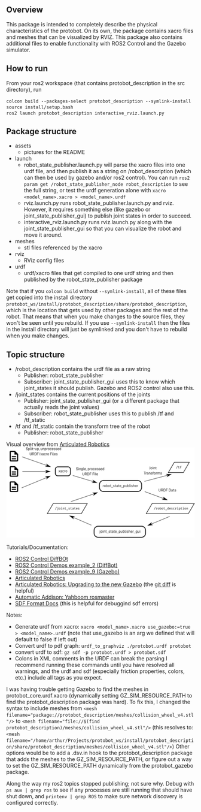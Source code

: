 Overview
---
This package is intended to completely describe the physical characteristics of 
the protobot. On its own, the package contains xacro files and meshes that can 
be visualized by RVIZ. This package also contains additional files to enable 
functionality with ROS2 Control and the Gazebo simulator.

How to run
---
From your ros2 workspace (that contains protobot_description in the src 
directory), run
```
colcon build --packages-select protobot_description --symlink-install
source install/setup.bash
ros2 launch protobot_description interactive_rviz.launch.py
```

Package structure
---
- assets
    - pictures for the README
- launch
    - robot_state_publisher.launch.py will parse the xacro files into one urdf file, and then publish it as a string on /robot_description (which can then be used by gazebo and/or ros2 control). You can run `ros2 param get /robot_state_publisher_node robot_description` to see the full string, or test the urdf generation alone with `xacro <model_name>.xacro > <model_name>.urdf`
    - rviz.launch.py runs robot_state_publisher.launch.py and rviz. However, it requires something else (like gazebo or joint_state_publisher_gui) to publish joint states in order to succeed.
    - interactive_rviz.launch.py runs rviz.launch.py along with the joint_state_publisher_gui so that you can visualize the robot and move it around.
- meshes
    - stl files referenced by the xacro
- rviz
    - RViz config files
- urdf
    - urdf/xacro files that get compiled to one urdf string and then published
    by the robot_state_publisher package

Note that if you `colcon build` without `--symlink-install`, all of these files get copied into the install directory `protobot_ws/install/protobot_description/share/protobot_description`, which is the location that gets used by other packages and the rest of the robot. That means that when you make changes to the source files, they won't be seen until you rebuild. If you use `--symlink-install` then the files in the install directory will just be symlinked and you don't have to rebuild when you make changes. 

Topic structure
---
- /robot_description contains the urdf file as a raw string
    - Publisher: robot_state_publisher
    - Subscriber: joint_state_publisher_gui uses this to know which joint_states it should publish. Gazebo and ROS2 control also use this.
- /joint_states contains the current positions of the joints
    - Publisher: joint_state_publisher_gui (or a different package that actually reads the joint values)
    - Subscriber: robot_state_publisher uses this to publish /tf and /tf_static
- /tf and /tf_static contain the transform tree of the robot
    - Publisher: robot_state_publisher

Visual overview from [Articulated Robotics](https://articulatedrobotics.xyz/tutorials/mobile-robot/concept-design/concept-urdf)
![Robot Description Overview](assets/articulated_robotics_robot-description-overview.png)

Tutorials/Documentation:
- [ROS2 Control DiffBOt](https://control.ros.org/jazzy/doc/ros2_control_demos/example_2/doc/userdoc.html#diffbot)
- [ROS2 Control Demos example_2 (DiffBot)](https://github.com/ros-controls/ros2_control_demos/tree/master/example_2)
- [ROS2 Control Demos example_9 (Gazebo)](https://github.com/ros-controls/ros2_control_demos/tree/master/example_9)
- [Articulated Robotics](https://articulatedrobotics.xyz/tutorials/ready-for-ros/urdf)
- [Articulated Robotics: Upgrading to the new Gazebo](https://www.youtube.com/watch?v=fH4gkIFZ6W8) (the [git diff](https://github.com/joshnewans/articubot_one/commit/e8a355fe8eb52c5a40a5240347bc204350a61266#diff-72e9e1fd8c3442d0d4c38ef820c75a43b9abecf357e791b4ffeaa1c5a9fe30ec) is helpful)
- [Automatic Addison: Yahboom rosmaster](https://github.com/automaticaddison/yahboom_rosmaster/tree/main/yahboom_rosmaster_description)
- [SDF Format Docs](http://sdformat.org/spec?ver=1.11&elem=collision) (this is 
helpful for debuggind sdf errors) 


Notes:
- Generate urdf from xacro: `xacro <model_name>.xacro use_gazebo:=true > <model_name>.urdf` (note that use_gazebo is an arg we defined that will default to false if left out)
- Convert urdf to pdf graph: `urdf_to_graphviz ./protobot.urdf protobot`
- convert urdf to sdf: `gz sdf -p protobot.urdf > protobot.sdf`
- Colons in XML comments in the URDF can break the parsing
I recommend running these commands until you have resolved all warnings, and the urdf and sdf (especially friction properties, colors, etc.) include all tags as you expect.

I was having trouble getting Gazebo to find the meshes in protobot_core.urdf.xacro
(dynamically setting GZ_SIM_RESOURCE_PATH to find the protobot_description 
package was hard). To fix this, I changed the syntax to include meshes from 
`<mesh filename="package://protobot_description/meshes/collision_wheel_v4.stl"/>`
to 
`<mesh filename="file://$(find protobot_description)/meshes/collision_wheel_v4.stl"/>`
(this resolves to:
`<mesh filename="/home/arthur/Projects/protobot_ws/install/protobot_description/share/protobot_description/meshes/collision_wheel_v4.stl"/>`)
Other options would be to add a .dsv.in hook to the protobot_description package 
that adds the meshes to the GZ_SIM_RESOURCE_PATH, or figure out a way to set 
the GZ_SIM_RESOURCE_PATH dynamically from the protobot_gazebo package.

Along the way my ros2 topics stopped publishing; not sure why. Debug with `ps aux | grep ros` to see if any processes are still running that should have shut down, and `printenv | grep ROS` to make sure network discovery is configured correctly.